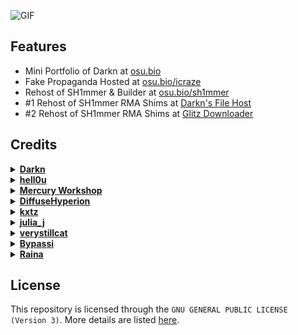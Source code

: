 ![GIF](https://github.com/NotDarkn/website/assets/73033672/4edfb3fe-c1dd-4a47-bba0-a52ad9cc7ddc)

<h2>Features</h2>
<ul>
  <li>Mini Portfolio of Darkn at <a href="https://osu.bio">osu.bio</a></li>
  <li>Fake Propaganda Hosted at <a href="https://osu.bio/icraze">osu.bio/icraze</a></li>
  <li>Rehost of SH1mmer & Builder at <a href="https://osu.bio/sh1mmer">osu.bio/sh1mmer</a></li>
  <li>#1 Rehost of SH1mmer RMA Shims at <a href="https://dl.osu.bio">Darkn's File Host</a></li>
  <li>#2 Rehost of SH1mmer RMA Shims at <a href="https://osu.bio/sh1mmer/downloader">Glitz Downloader</a></li>
</ul>

## Credits
<details>
  <summary><a href="https://discord.com/users/829745505784692776"><b>Darkn</b></a></summary>
  <ul>
    <li>Creator of <a href="https://osu.bio">osu.bio</a></li>
    <li>Creator of <a href="https://icrazeis.gay">icrazeis.gay</a> (Domain expired)</li>
  </ul>
</details>

<details>
  <summary><a href="https://discord.com/users/836279485984538634"><b>hell0u</b></a></summary>
  <ul>
    <li>Converted many parts of the site to Astro</li>
    <li>Improved many parts of the website code</li>
  </ul>
</details>

<details>
  <summary><a href="https://mercurywork.shop"><b>Mercury Workshop</b></a></summary>
  <ul>
    <li>Owners of <a href="https://sh1mmer.me">sh1mmer.me</a></li>
    <li>Provided some of the RMA shims for <a href="https://dl.osu.bio">Darkn's File Host</a></li>
  </ul>
</details>

<details>
  <summary><a href="https://github.com/DiffuseHyperion"><b>DiffuseHyperion</b></a></summary>
  <ul>
    <li>Providing another mirror to <a href="https://osu.bio/sh1mmer/downloader">Glitz Downloader</a></li>
    <li>Provided many of the prebuilt shims for <a href="https://dl.osu.bio">Darkn's File Host</a></li>
  </ul>
</details>

<details>
  <summary><a href="https://kxtz.femboy.vip/"><b>kxtz</b></a></summary>
  <ul>
    <li>Providing another mirror to <a href="https://osu.bio/sh1mmer/downloader">Glitz Downloader</a></li>
    <li>Allowing me to take CSS & design reference from their <a href="https://kxtz.femboy.vip">website</a></li>
  </ul>
</details>

<details>
  <summary><a href="https://discord.com/users/1039648022084202516"><b>julia_j</b></a></summary>
  <ul>
    <li>Providing many of the RMA shims that are being hosted on <a href="https://dl.osu.bio">Darkn's File Host</a></li>
    <li>Allowing people like <a href="https://discord.com/users/829745505784692776">me</a> to rehost <a href="https://osu.bio/sh1mmer/downloader">Glitz Downloader</a></li>
  </ul>
</details>

<details>
  <summary><a href="https://e-z.bio/cortex"><b>verystillcat</b></a></summary>
  <ul>
    <li>Fixing multiple typos & providing small changes to the README</li>
    <li>Adding minor but helpful fixes to pages such as the <a href="https://osu.bio">main page</a></li>
  </ul>
</details>

<details>
  <summary><a href="https://bypassi.com"><b>Bypassi</b></a></summary>
  <ul>
    <li>Providing screenshots for <a href="https://osu.bio/sh1mmer/unpatch">Unpatch</a> and <a href="https://osu.bio/sh1mmer/unfog">Unfog</a></li>
  </ul>
</details>

<details>
  <summary><a href="https://discord.com/users/716417518197014538"><b>Raina</b></a></summary>
  <ul>
    <li>Adding contributions to <a href="https://osu.bio/sh1mmer/files/kiosk.txt">Kiosk.txt</a></li>
  </ul>
</details>
 
## License

This repository is licensed through the `GNU GENERAL PUBLIC LICENSE (Version 3)`. More details are listed [here](https://github.com/NotDarkn/website/blob/main/LICENSE). 

